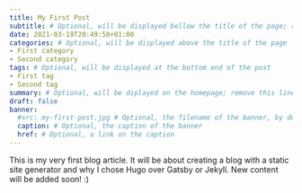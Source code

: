```yaml
---
title: My First Post
subtitle: # Optional, will be displayed bellow the title of the page; remove this line to generate an automatic subtitle
date: 2021-03-19T20:49:58+01:00
categories: # Optional, will be displayed above the title of the page
- First category
- Second category
tags: # Optional, will be displayed at the bottom end of the post
- First tag
- Second tag
summary: # Optional, will be diplayed on the homepage; remove this line to generate an automatic summary (see https://gohugo.io/content-management/summaries/)
draft: false
banner:
  #src: my-first-post.jpg # Optional, the filename of the banner, by default my-first-post.jpg
  caption: # Optional, the caption of the banner
  href: # Optional, a link on the caption
---
```


This is my very first blog article. It will be about creating a blog with a static site generator and why I chose Hugo over Gatsby or Jekyll.
New content will be added soon! :)